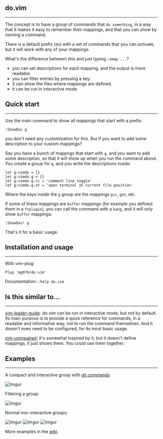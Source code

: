 ## do.vim
------------------------------------------------------------------------------

The concept is to have a group of commands that `do something`, in a way that
it makes it easy to remember their mappings, and that you can show by running
a command.

There is a default prefix (`do`) with a set of commands that you can activate,
but it will work with any of your mappings.

What's the difference between this and just typing `:nmap ...`?

- you can set descriptions for each mapping, and the output is more readable.
- you can filter entries by pressing a key.
- it can show the files where mappings are defined.
- it can be run in interactive mode.



## Quick start
------------------------------------------------------------------------------

Use the main command to show all mappings that start with a prefix:

    :ShowDos g

you don't need any customization for this. But if you want to add some
description to your custom mappings?

Say you have a bunch of mappngs that start with `g`, and you want to add some
description, so that it will show up when you run the command above.
You create a group for `g`, and you write the descriptions inside:

    let g:vimdo = {}
    let g:vimdo.g = {}
    let g:vimdo.g.cc = 'comment line toggle'
    let g:vimdo.g.ot = 'open terminal at current file position'

Where the keys inside the `g` group are the mappings `gcc`, `got`, etc.

If some of these mappings are `buffer` mappings (for example you defined them
in a `ftplugin`), you can call the command with a `bang`, and it will only
show `buffer` mappings:

    :ShowDos! g

That's it for a basic usage.




## Installation and usage
------------------------------------------------------------------------------

With vim-plug:

    Plug 'mg979/do.vim'

Documentation: `:help do.vim`




## Is this similar to...
------------------------------------------------------------------------------

[vim-leader-guide](https://github.com/hecal3/vim-leader-guide): *do.vim* can be
run in interactive mode, but not by default. Its main purpose is to provide a
quick reference for commands, in a readable and informative way, not to run the
command themselves. And it doesn't even need to be configured, for its most
basic usage.

[vim-unimpaired](https://github.com/tpope/vim-unimpaired): it's somewhat
inspired by it, but it doesn't define mappings, it just shows them. You could
use them together.



## Examples
------------------------------------------------------------------------------

A compact and interactive group with [git commands](https://github.com/mg979/do.vim/blob/b5c51e9046d3a122cfb90b0610febdc672ab6b21/doc/do-vim.txt#L264)

![Imgur](https://i.imgur.com/GeBhWNA.png)

Filtering a group:

![Imgur](https://i.imgur.com/D5H2aEg.gif)

Normal non-interactive groups:

![Imgur](https://i.imgur.com/niOSxSr.png)
![Imgur](https://i.imgur.com/QZvCr1p.png)
![Imgur](https://i.imgur.com/7UkOYZI.png)

More examples in the [wiki](https://github.com/mg979/do.vim/wiki).

